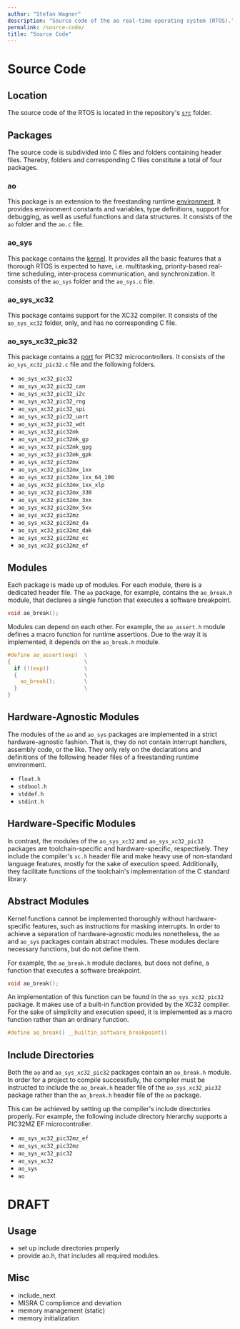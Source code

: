 ```yaml
---
author: "Stefan Wagner"
description: "Source code of the ao real-time operating system (RTOS)."
permalink: /source-code/
title: "Source Code"
---
```


# Source Code

## Location

The source code of the RTOS is located in the repository's [`src`](https://github.com/tinko26/ao/tree/main/src) folder. 

## Packages

The source code is subdivided into C files and folders containing header files. Thereby, folders and corresponding C files constitute a total of four packages.

### ao

This package is an extension to the freestanding runtime [environment](../environment/index.md). It provides environment constants and variables, type definitions, support for debugging, as well as useful functions and data structures. It consists of the `ao` folder and the `ao.c` file.

### ao_sys

This package contains the [kernel](../kernel/index.md). It provides all the basic features that a thorough RTOS is expected to have, i.e. multitasking, priority-based real-time scheduling, inter-process communication, and synchronization. It consists of the `ao_sys` folder and the `ao_sys.c` file.

### ao_sys_xc32

This package contains support for the XC32 compiler. It consists of the `ao_sys_xc32` folder, only, and has no corresponding C file.

### ao_sys_xc32_pic32

This package contains a [port](../port/index.md) for PIC32 microcontrollers. It consists of the `ao_sys_xc32_pic32.c` file and the following folders.

- `ao_sys_xc32_pic32`
- `ao_sys_xc32_pic32_can`
- `ao_sys_xc32_pic32_i2c`
- `ao_sys_xc32_pic32_rng`
- `ao_sys_xc32_pic32_spi`
- `ao_sys_xc32_pic32_uart`
- `ao_sys_xc32_pic32_wdt`
- `ao_sys_xc32_pic32mk`
- `ao_sys_xc32_pic32mk_gp`
- `ao_sys_xc32_pic32mk_gpg`
- `ao_sys_xc32_pic32mk_gpk`
- `ao_sys_xc32_pic32mx`
- `ao_sys_xc32_pic32mx_1xx`
- `ao_sys_xc32_pic32mx_1xx_64_100`
- `ao_sys_xc32_pic32mx_1xx_xlp`
- `ao_sys_xc32_pic32mx_330`
- `ao_sys_xc32_pic32mx_3xx`
- `ao_sys_xc32_pic32mx_5xx`
- `ao_sys_xc32_pic32mz`
- `ao_sys_xc32_pic32mz_da`
- `ao_sys_xc32_pic32mz_dak`
- `ao_sys_xc32_pic32mz_ec`
- `ao_sys_xc32_pic32mz_ef`

## Modules

Each package is made up of modules. For each module, there is a dedicated header file. The `ao` package, for example, contains the `ao_break.h` module, that declares a single function that executes a software breakpoint. 

```c
void ao_break();
```

Modules can depend on each other. For example, the `ao_assert.h` module defines a macro function for runtime assertions. Due to the way it is implemented, it depends on the `ao_break.h` module.

```c
#define ao_assert(exp)  \
{                       \
  if (!(exp))           \
  {                     \
    ao_break();         \
  }                     \
}
```

## Hardware-Agnostic Modules

The modules of the `ao` and `ao_sys` packages are implemented in a strict hardware-agnostic fashion. That is, they do not contain interrupt handlers, assembly code, or the like. They only rely on the declarations and definitions of the following header files of a freestanding runtime environment.

- `float.h`
- `stdbool.h`
- `stddef.h`
- `stdint.h`

## Hardware-Specific Modules

In contrast, the modules of the `ao_sys_xc32` and `ao_sys_xc32_pic32` packages are toolchain-specific and hardware-specific, respectively. They include the compiler's `xc.h` header file and make heavy use of non-standard language features, mostly for the sake of execution speed. Additionally, they facilitate functions of the toolchain's implementation of the C standard library.

## Abstract Modules

Kernel functions cannot be implemented thoroughly without hardware-specific features, such as instructions for masking interrupts. In order to achieve a separation of hardware-agnostic modules nonetheless, the `ao` and `ao_sys` packages contain abstract modules. These modules declare necessary functions, but do not define them. 

For example, the `ao_break.h` module declares, but does not define, a function that executes a software breakpoint.

```c
void ao_break();
```

An implementation of this function can be found in the `ao_sys_xc32_pic32` package. It makes use of a built-in function provided by the XC32 compiler. For the sake of simplicity and execution speed, it is implemented as a macro function rather than an ordinary function.

```c
#define ao_break() __builtin_software_breakpoint()
```

## Include Directories

Both the `ao` and `ao_sys_xc32_pic32` packages contain an `ao_break.h` module. In order for a project to compile successfully, the compiler must be instructed to include the `ao_break.h` header file of the `ao_sys_xc32_pic32` package rather than the `ao_break.h` header file of the `ao` package. 

This can be achieved by setting up the compiler's include directories properly. For example, the following include directory hierarchy supports a PIC32MZ EF microcontroller.

- `ao_sys_xc32_pic32mz_ef`
- `ao_sys_xc32_pic32mz`
- `ao_sys_xc32_pic32`
- `ao_sys_xc32`
- `ao_sys`
- `ao`

# DRAFT

## Usage

- set up include directories properly
- provide ao.h, that includes all required modules.

## Misc

- include_next
- MISRA C compliance and deviation
- memory management (static)
- memory initialization
